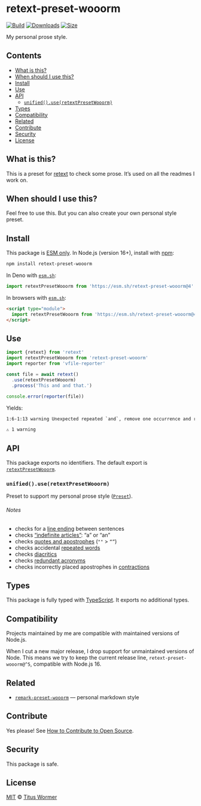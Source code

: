 # retext-preset-wooorm

[![Build][build-badge]][build]
[![Downloads][downloads-badge]][downloads]
[![Size][size-badge]][size]

My personal prose style.

## Contents

*   [What is this?](#what-is-this)
*   [When should I use this?](#when-should-i-use-this)
*   [Install](#install)
*   [Use](#use)
*   [API](#api)
    *   [`unified().use(retextPresetWooorm)`](#unifieduseretextpresetwooorm)
*   [Types](#types)
*   [Compatibility](#compatibility)
*   [Related](#related)
*   [Contribute](#contribute)
*   [Security](#security)
*   [License](#license)

## What is this?

This is a preset for [retext][] to check some prose.
It’s used on all the readmes I work on.

## When should I use this?

Feel free to use this.
But you can also create your own personal style preset.

## Install

This package is [ESM only][esm].
In Node.js (version 16+), install with [npm][]:

```sh
npm install retext-preset-wooorm
```

In Deno with [`esm.sh`][esmsh]:

```js
import retextPresetWooorm from 'https://esm.sh/retext-preset-wooorm@4'
```

In browsers with [`esm.sh`][esmsh]:

```html
<script type="module">
  import retextPresetWooorm from 'https://esm.sh/retext-preset-wooorm@4?bundle'
</script>
```

## Use

```js
import {retext} from 'retext'
import retextPresetWooorm from 'retext-preset-wooorm'
import reporter from 'vfile-reporter'

const file = await retext()
  .use(retextPresetWooorm)
  .process('This and and that.')

console.error(reporter(file))
```

Yields:

```txt
1:6-1:13 warning Unexpected repeated `and`, remove one occurrence and retext-repeated-words

⚠ 1 warning
```

## API

This package exports no identifiers.
The default export is [`retextPresetWooorm`][api-retext-preset-wooorm].

### `unified().use(retextPresetWooorm)`

Preset to support my personal prose style ([`Preset`][unified-preset]).

###### Notes

*   checks for a [line ending][retext-sentence-spacing] between sentences
*   checks [“indefinite articles”][retext-indefinite-article]: “a” or “an”
*   checks [quotes and apostrophes][retext-quotes] (`""` > `“”`)
*   checks accidental [repeated words][retext-repeated-words]
*   checks [diacritics][retext-diacritics]
*   checks [redundant acronyms][retext-redundant-acronyms]
*   checks incorrectly placed apostrophes in
    [contractions][retext-contractions]

## Types

This package is fully typed with [TypeScript][].
It exports no additional types.

## Compatibility

Projects maintained by me are compatible with maintained versions of Node.js.

When I cut a new major release, I drop support for unmaintained versions of
Node.
This means we try to keep the current release line, `retext-preset-wooorm@^5`,
compatible with Node.js 16.

## Related

*   [`remark-preset-wooorm`](https://github.com/wooorm/remark-preset-wooorm)
    — personal markdown style

## Contribute

Yes please!
See [How to Contribute to Open Source][contribute].

## Security

This package is safe.

## License

[MIT][license] © [Titus Wormer][author]

<!-- Definitions -->

[build-badge]: https://github.com/wooorm/retext-preset-wooorm/workflows/main/badge.svg

[build]: https://github.com/wooorm/retext-preset-wooorm/actions

[downloads-badge]: https://img.shields.io/npm/dm/retext-preset-wooorm.svg

[downloads]: https://www.npmjs.com/package/retext-preset-wooorm

[size-badge]: https://img.shields.io/bundlejs/size/retext-preset-wooorm

[size]: https://bundlejs.com/?q=retext-preset-wooorm

[npm]: https://docs.npmjs.com/cli/install

[esm]: https://gist.github.com/sindresorhus/a39789f98801d908bbc7ff3ecc99d99c

[esmsh]: https://esm.sh

[typescript]: https://www.typescriptlang.org

[contribute]: https://opensource.guide/how-to-contribute/

[license]: license

[author]: https://wooorm.com

[retext]: https://github.com/retextjs/retext

[retext-contractions]: https://github.com/retextjs/retext-contractions

[retext-diacritics]: https://github.com/retextjs/retext-diacritics

[retext-indefinite-article]: https://github.com/retextjs/retext-indefinite-article

[retext-quotes]: https://github.com/retextjs/retext-quotes

[retext-redundant-acronyms]: https://github.com/retextjs/retext-redundant-acronyms

[retext-repeated-words]: https://github.com/retextjs/retext-repeated-words

[retext-sentence-spacing]: https://github.com/retextjs/retext-sentence-spacing

[unified-preset]: https://github.com/unifiedjs/unified#preset

[api-retext-preset-wooorm]: #unifieduseretextpresetwooorm
